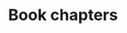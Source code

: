 ---
title: Book chapters
#type: landing
cms_exclude: true

# View.
view: article-grid

# Optional header image (relative to `static/media/` folder).
banner:
  caption: ''
  image: ''
---